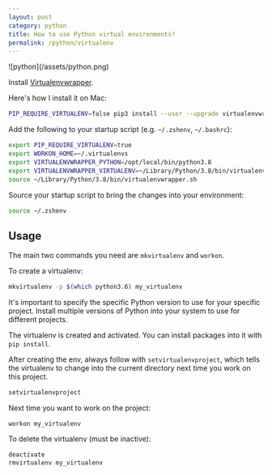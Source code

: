 ```yaml
---
layout: post
category: python
title: How to use Python virtual environments?
permalink: /python/virtualenv
---
```

<div class="wide-logos" markdown="1">
![python](/assets/python.png)
</div>

Install
[Virtualenvwrapper](https://virtualenvwrapper.readthedocs.io/en/latest/).

Here's how I install it on Mac:

```sh
PIP_REQUIRE_VIRTUALENV=false pip3 install --user --upgrade virtualenvwrapper
```

Add the following to your startup script (e.g. `~/.zshenv`, `~/.bashrc`):
```sh
export PIP_REQUIRE_VIRTUALENV=true
export WORKON_HOME=~/.virtualenvs
export VIRTUALENVWRAPPER_PYTHON=/opt/local/bin/python3.8
export VIRTUALENVWRAPPER_VIRTUALENV=~/Library/Python/3.8/bin/virtualenv
source ~/Library/Python/3.8/bin/virtualenvwrapper.sh
```

Source your startup script to bring the changes into your environment:
```sh
source ~/.zshenv
```

## Usage

The main two commands you need are `mkvirtualenv` and `workon`. 

To create a virtualenv:
```sh
mkvirtualenv -p $(which python3.6) my_virtualenv
```

It's important to specify the specific Python version to use for your specific
project. Install multiple versions of Python into your system to use for
different projects.

The virtualenv is created and activated.
You can install packages into it with `pip install`.

After creating the env, always follow with `setvirtualenvproject`, which tells the virtualenv to change into the current directory next time you work on this project.
```sh
setvirtualenvproject
```

Next time you want to work on the project:
```
workon my_virtualenv
```

To delete the virtualenv (must be inactive):
```
deactivate
rmvirtualenv my_virtualenv
```
